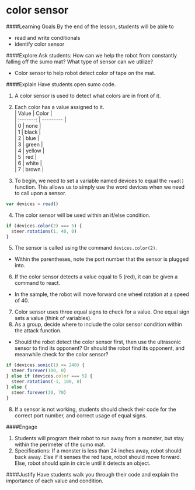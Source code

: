 # color sensor

####Learning Goals
By the end of the lesson, students will be able to
* read and write conditionals
* identify color sensor

####Explore
Ask students: How can we help the robot from constantly falling off the sumo mat? What type of sensor can we utilize?
  + Color sensor to help robot detect color of tape on the mat.

####Explain
Have students open sumo code.

1. A color sensor is used to detect what colors are in front of it. 
2. Each color has a value assigned to it.  
| Value     | Color     |  
| :-------: | --------- |  
| 0         | none      |  
| 1         | black     |  
| 2         | blue      |  
| 3         | green     |  
| 4         | yellow    |  
| 5         | red       |  
| 6         | white     |  
| 7         | brown     |  

3. To begin, we need to set a variable named devices to equal the ```read()``` function. This allows us to simply use the word devices when we need to call upon a sensor. 
```js
var devices = read()
```

4. The color sensor will be used within an if/else condition.
```js
if (devices.color(2) === 5) {
  steer.rotations(1, 40, 0)
}
```

5. The sensor is called using the command ```devices.color(2)```.
  + Within the parentheses, note the port number that the sensor is plugged into.
6. If the color sensor detects a value equal to 5 (red), it can be given a command to react.
  + In the sample, the robot will move forward one wheel rotation at a speed of 40. 
7. Color sensor uses three equal signs to check for a value. One equal sign sets a value (think of variables).
8. As a group, decide where to include the color sensor condition within the attack function.
  + Should the robot detect the color sensor first, then use the ultrasonic sensor to find its opponent? Or should the robot find its opponent, and meanwhile check for the color sensor?
```js
if (devices.sonic(1) <= 240) {
  steer.forever(100, 0)
} else if (devices.color === 5) {
  steer.rotations(-1, 100, 0)
} else {
  steer.forever(30, 70)
}
```

8. If a sensor is not working, students should check their code for the correct port number, and correct usage of equal signs.


####Engage
1. Students will program their robot to run away from a monster, but stay within the perimeter of the sumo mat. 
2. Specifications: If a monster is less than 24 inches away, robot should back away. Else if it senses the red tape, robot should move forward. Else, robot should spin in circle until it detects an object.  

####Justify
Have students walk you through their code and explain the importance of each value and condition.

